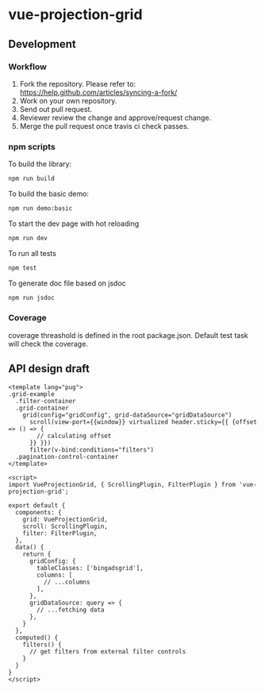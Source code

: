 # vue-projection-grid

## Development

### Workflow

1. Fork the repository. Please refer to: https://help.github.com/articles/syncing-a-fork/
2. Work on your own repository.
3. Send out pull request.
4. Reviewer review the change and approve/request change.
5. Merge the pull request once travis ci check passes.

### npm scripts

To build the library:

```bash
npm run build
```

To build the basic demo:

```bash
npm run demo:basic
```

To start the dev page with hot reloading

```bash
npm run dev
```

To run all tests

```bash
npm test
```

To generate doc file based on jsdoc

```bash
npm run jsdoc
```

### Coverage

coverage threashold is defined in the root package.json. Default test task will check the coverage.

## API design draft

```vue
<template lang="pug">
.grid-example
  .filter-container
  .grid-container
    grid(config="gridConfig", grid-dataSource="gridDataSource")
      scroll(view-port={{window}} virtualized header.sticky={{ {offset => () => {
        // calculating offset
      }} }})
      filter(v-bind:conditions="filters")
  .pagination-control-container
</template>

<script>
import VueProjectionGrid, { ScrollingPlugin, FilterPlugin } from 'vue-projection-grid';

export default {
  components: {
    grid: VueProjectionGrid,
    scroll: ScrollingPlugin,
    filter: FilterPlugin,
  },
  data() {
    return {
      gridConfig: {
        tableClasses: ['bingadsgrid'],
        columns: [
          // ...columns
        ],
      },
      gridDataSource: query => {
        // ...fetching data
      },
    }
  },
  computed() {
    filters() {
      // get filters from external filter controls
    }
  }
}
</script>



```
